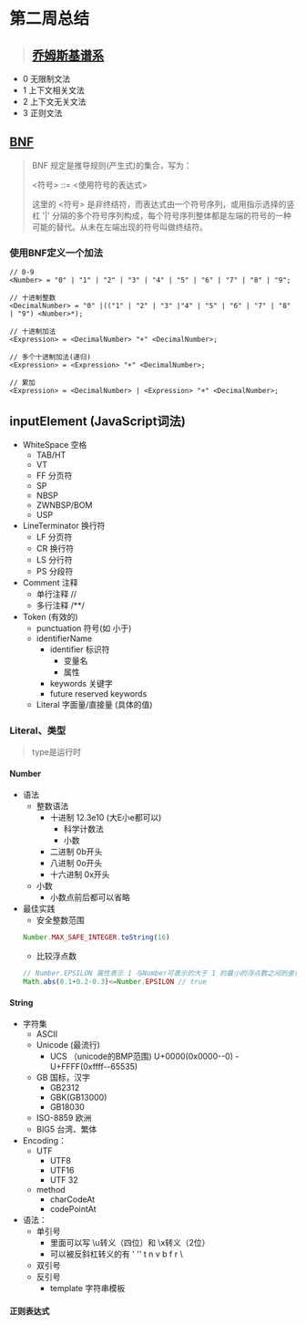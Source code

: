 # 第二周总结

> ## [乔姆斯基谱系](https://zh.wikipedia.org/wiki/%E4%B9%94%E5%A7%86%E6%96%AF%E5%9F%BA%E8%B0%B1%E7%B3%BB)
* 0 无限制文法
* 1 上下文相关文法
* 2 上下文无关文法
* 3 正则文法

## [BNF](https://zh.wikipedia.org/wiki/%E5%B7%B4%E7%A7%91%E6%96%AF%E8%8C%83%E5%BC%8F)
> BNF 规定是推导规则(产生式)的集合，写为：
> 
> <符号> ::= <使用符号的表达式>
> 
> 这里的 <符号> 是非终结符，而表达式由一个符号序列，或用指示选择的竖杠 '|' 分隔的多个符号序列构成，每个符号序列整体都是左端的符号的一种可能的替代。从未在左端出现的符号叫做终结符。
 
### 使用BNF定义一个加法
```
// 0-9
<Number> = "0" | "1" | "2" | "3" | "4" | "5" | "6" | "7" | "8" | "9";
    
// 十进制整数
<DecimalNumber> = "0" |(("1" | "2" | "3" |"4" | "5" | "6" | "7" | "8" | "9") <Number>*);
    
// 十进制加法
<Expression> = <DecimalNumber> "+" <DecimalNumber>;
    
// 多个十进制加法(递归)
<Expression> = <Expression> "+" <DecimalNumber>;
    
// 累加
<Expression> = <DecimalNumber> | <Expression> "+" <DecimalNumber>;
```

## inputElement (JavaScript词法)
* WhiteSpace 空格
  * TAB/HT
  * VT
  * FF 分页符
  * SP
  * NBSP
  * ZWNBSP/BOM
  * USP
* LineTerminator 换行符
  * LF 分页符
  * CR 换行符
  * LS 分行符
  * PS 分段符
* Comment 注释
  * 单行注释 //
  * 多行注释 /**/
* Token (有效的)
  * punctuation 符号(如 小于)
  * identifierName
    * identifier 标识符
        * 变量名
        * 属性
    * keywords 关键字
    * future reserved keywords
  * Literal 字面量/直接量 (具体的值)

### Literal、类型
> type是运行时

####  Number
* 语法
  * 整数语法
    * 十进制 12.3e10 (大E小e都可以)
        * 科学计数法
        * 小数
    * 二进制 0b开头
    * 八进制 0o开头
    * 十六进制 0x开头
  * 小数
    * 小数点前后都可以省略
* 最佳实践
  * 安全整数范围
  ```javascript
  Number.MAX_SAFE_INTEGER.toString(16)
  ```
  * 比较浮点数
  ```javascript
  // Number.EPSILON 属性表示 1 与Number可表示的大于 1 的最小的浮点数之间的差值。
  Math.abs(0.1+0.2-0.3)<=Number.EPSILON // true
  ```

####  String
* 字符集
  * ASCII
  * Unicode (最流行)
      *  UCS （unicode的BMP范围)  U+0000(0x0000--0)  - U+FFFF(0xffff--65535)
  * GB 国标，汉字
    * GB2312
    * GBK(GB13000)
    * GB18030
  * ISO-8859 欧洲
  * BIG5 台湾、繁体
* Encoding：
  * UTF
    * UTF8
    * UTF16
    * UTF 32
  * method
    * charCodeAt
    * codePointAt
* 语法：
  * 单引号
    * 里面可以写 \u转义（四位）和 \x转义（2位）
    * 可以被反斜杠转义的有  ' '' t n v b f r \ 
  * 双引号
  * 反引号
    * template 字符串模板
  
####  正则表达式